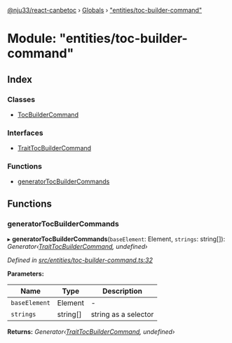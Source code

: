 [@nju33/react-canbetoc](../README.md) › [Globals](../globals.md) › ["entities/toc-builder-command"](_entities_toc_builder_command_.md)

# Module: "entities/toc-builder-command"

## Index

### Classes

* [TocBuilderCommand](../classes/_entities_toc_builder_command_.tocbuildercommand.md)

### Interfaces

* [TraitTocBuilderCommand](../interfaces/_entities_toc_builder_command_.traittocbuildercommand.md)

### Functions

* [generatorTocBuilderCommands](_entities_toc_builder_command_.md#generatortocbuildercommands)

## Functions

###  generatorTocBuilderCommands

▸ **generatorTocBuilderCommands**(`baseElement`: Element, `strings`: string[]): *Generator‹[TraitTocBuilderCommand](../interfaces/_entities_toc_builder_command_.traittocbuildercommand.md), undefined›*

*Defined in [src/entities/toc-builder-command.ts:32](https://github.com/nju33/react-canbetoc/blob/9a57d40/src/entities/toc-builder-command.ts#L32)*

**Parameters:**

Name | Type | Description |
------ | ------ | ------ |
`baseElement` | Element | - |
`strings` | string[] | string as a selector  |

**Returns:** *Generator‹[TraitTocBuilderCommand](../interfaces/_entities_toc_builder_command_.traittocbuildercommand.md), undefined›*
